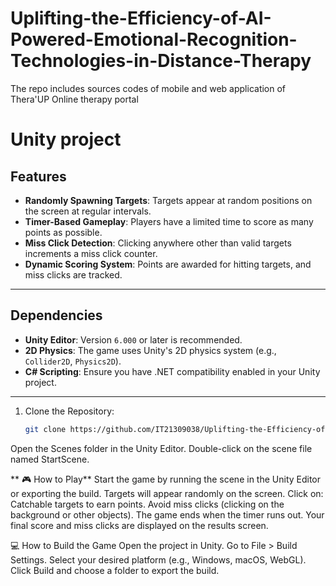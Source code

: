 # Uplifting-the-Efficiency-of-AI-Powered-Emotional-Recognition-Technologies-in-Distance-Therapy
The repo includes sources codes of mobile and web application of Thera'UP Online therapy portal


# Unity project

## Features
- **Randomly Spawning Targets**: Targets appear at random positions on the screen at regular intervals.
- **Timer-Based Gameplay**: Players have a limited time to score as many points as possible.
- **Miss Click Detection**: Clicking anywhere other than valid targets increments a miss click counter.
- **Dynamic Scoring System**: Points are awarded for hitting targets, and miss clicks are tracked.

---

## Dependencies
- **Unity Editor**: Version `6.000` or later is recommended. 
- **2D Physics**: The game uses Unity's 2D physics system (e.g., `Collider2D`, `Physics2D`).
- **C# Scripting**: Ensure you have .NET compatibility enabled in your Unity project.

---

1. Clone the Repository:
   ```bash
   git clone https://github.com/IT21309038/Uplifting-the-Efficiency-of-AI-Powered-Emotional-Recognition-Technologies-in-Distance-Therapy.git
   

Open the Scenes folder in the Unity Editor.
Double-click on the scene file named StartScene.

** 🎮 How to Play**
Start the game by running the scene in the Unity Editor or exporting the build.
Targets will appear randomly on the screen.
Click on:
Catchable targets to earn points.
Avoid miss clicks (clicking on the background or other objects).
The game ends when the timer runs out.
Your final score and miss clicks are displayed on the results screen.

💻 How to Build the Game
Open the project in Unity.
Go to File > Build Settings.
Select your desired platform (e.g., Windows, macOS, WebGL).
Click Build and choose a folder to export the build.
